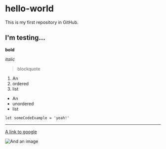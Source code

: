 # hello-world
This is my first repository in GitHub.

## I'm testing...
**bold**

*italic*

> blockquote

1. An
2. ordered
3. list

- An 
- unordered
- list

`let someCodeExample = 'yeah!'`

---
[A link to google](https://www.google.com)

![And an image](http://blogs.encamina.com/por-una-nube-sostenible/wp-content/uploads/sites/19/2021/03/github.png)

